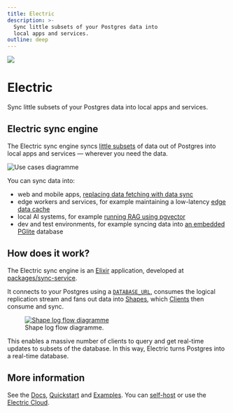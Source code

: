 ```yaml
---
title: Electric
description: >-
  Sync little subsets of your Postgres data into
  local apps and services.
outline: deep
---
```


<script setup>
import { onMounted } from 'vue'

import { data as initialStarCounts } from '../data/count.data.ts'
import { getStarCount } from '../src/lib/star-count.ts'

const formatStarCount = (count) => (
  `<span class="muted">(</span><span> ☆ </span><span>${Math.round(count / 100) / 10}k</span><span> </span><span class="muted">)</span>`
)

const renderStarCount = async (repoName, initialStarCount) => {
  const links = document.querySelectorAll(
    `.actions a[href="https://github.com/electric-sql/${repoName}"]`
  )
  links.forEach(async (link) => {
    link.innerHTML = '<span class="vpi-social-github"></span> GitHub&nbsp;'

    const countEl = document.createElement('span')
    countEl.classList.add('count')
    countEl.innerHTML = formatStarCount(initialStarCount)

    link.append(countEl)

    const count = await getStarCount(repoName, initialStarCount)
    countEl.innerHTML = formatStarCount(count)
  })
}

onMounted(async () => {
  if (typeof window !== 'undefined' && document.querySelector) {
    renderStarCount('electric', initialStarCounts.electric)
  }
})
</script>

<img src="/img/icons/electric.svg" class="product-icon" />

# Electric

Sync little subsets of your Postgres data into
local apps and services.

<div class="actions cta-actions page-footer-actions left">
  <div class="action">
    <VPButton
        href="/docs/quickstart"
        text="Quickstart"
        theme="electric"
    />
  </div>
  <div class="action">
    <VPButton href="https://github.com/electric-sql/electric"
        text="GitHub"
        target="_blank"
        theme="alt"
    />
  </div>
</div>

## Electric sync engine

The Electric sync engine syncs [little subsets](/docs/guides/shapes) of data out of Postgres into local apps and services &mdash; wherever you need the data.

<img srcset="/img/about/use-cases.sm.png 1098w, /img/about/use-cases.png 1484w"
    sizes="(max-width: 767px) 600px, 1484px"
    src="/img/about/use-cases.png"
    alt="Use cases diagramme"
/>

You can sync data into:

- web and mobile apps, [replacing data fetching with data sync](/use-cases/state-transfer)
- edge workers and services, for example maintaining a low-latency [edge data cache](/use-cases/cache-invalidation)
- local AI systems, for example [running RAG using pgvector](/use-cases/local-ai)
- dev and test environments, for example syncing data into [an embedded PGlite](/product/pglite) database

## How does it work?

The Electric sync engine is an [Elixir](https://elixir-lang.org) application, developed at [packages/sync-service](https://github.com/electric-sql/electric/tree/main/packages/sync-service).

It connects to your Postgres using a [`DATABASE_URL`](/docs/api/config#database-url), consumes the logical replication stream and fans out data into [Shapes](/docs/guides/shapes), which [Clients](/docs/api/clients/typescript) then consume and sync.

<figure>
  <a href="/img/api/shape-log.jpg">
    <img srcset="/img/api/shape-log.sm.png 1064w, /img/api/shape-log.png 1396w"
        sizes="(max-width: 767px) 600px, 1396px"
        src="/img/api/shape-log.png"
        alt="Shape log flow diagramme"
    />
  </a>
  <figcaption class="figure-caption text-end">
    Shape log flow diagramme.
  </figcaption>
</figure>

This enables a massive number of clients to query and get real-time updates to subsets of the database. In this way, Electric turns Postgres into a real-time database.

## More information

See the [Docs](/docs/intro), [Quickstart](/docs/quickstart) and [Examples](https://github.com/electric-sql/electric/tree/main/examples). You can [self-host](/docs/guides/deployment) or use the [Electric&nbsp;Cloud](/product/cloud).

<div class="actions cta-actions page-footer-actions left">
  <div class="action">
    <VPButton
        href="/docs/quickstart"
        text="Quickstart"
        theme="electric"
    />
  </div>
  <div class="action">
    <VPButton href="https://github.com/electric-sql/electric"
        text="Star on GitHub"
        target="_blank"
        theme="alt"
    />
  </div>
</div>